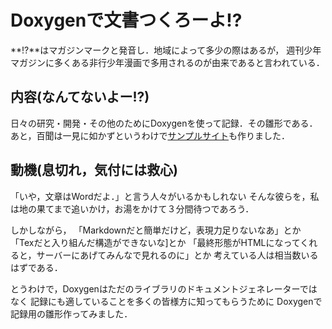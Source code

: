 # Doxygenで文書つくろーよ!?

**!?**はマガジンマークと発音し．地域によって多少の際はあるが，
週刊少年マガジンに多くある非行少年漫画で多用されるのが由来であると言われている．

## 内容(なんてないよー!?)

日々の研究・開発・その他のためにDoxygenを使って記録．その雛形である．
あと，百聞は一見に如かずというわけで[サンプルサイト](https://harumo11.github.io/doxygen/)も作りました．

## 動機(息切れ，気付には救心)

「いや，文章はWordだよ．」と言う人々がいるかもしれない
そんな彼らを，私は地の果てまで追いかけ，お湯をかけて３分間待つであろう．

しかしながら，
「Markdownだと簡単だけど，表現力足りないなあ」とか
「Texだと入り組んだ構造ができないな]とか
「最終形態がHTMLになってくれると，サーバーにあげてみんなで見れるのに」とか
考えている人は相当数いるはずである．

とうわけで，Doxygenはただのライブラリのドキュメントジェネレーターではなく
記録にも適していることを多くの皆様方に知ってもらうために
Doxygenで記録用の雛形作ってみました．
